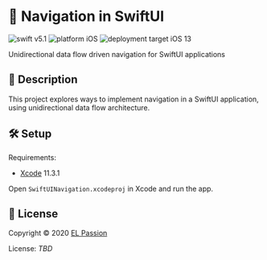 # 🧭 Navigation in SwiftUI

![swift v5.1](https://img.shields.io/badge/swift-v5.1-orange.svg)
![platform iOS](https://img.shields.io/badge/platform-iOS-blue.svg)
![deployment target iOS 13](https://img.shields.io/badge/deployment%20target-iOS%2013-blueviolet)

Unidirectional data flow driven navigation for SwiftUI applications

## 📝 Description

This project explores ways to implement navigation in a SwiftUI application, using unidirectional data flow architecture.

## 🛠 Setup

Requirements:

- [Xcode](https://developer.apple.com/xcode/) 11.3.1

Open `SwiftUINavigation.xcodeproj` in Xcode and run the app.

## 📄 License

Copyright © 2020 [EL Passion](https://www.elpassion.com)

License: *TBD*
